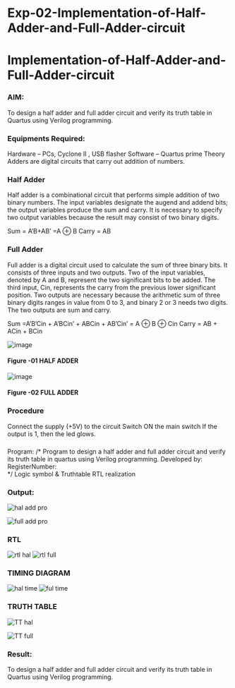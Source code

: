 # Exp-02-Implementation-of-Half-Adder-and-Full-Adder-circuit

# Implementation-of-Half-Adder-and-Full-Adder-circuit
### AIM:
To design a half adder and full adder circuit and verify its truth table in Quartus using Verilog programming.

### Equipments Required:
Hardware – PCs, Cyclone II , USB flasher
Software – Quartus prime
Theory
Adders are digital circuits that carry out addition of numbers.

### Half Adder
Half adder is a combinational circuit that performs simple addition of two binary numbers. The input variables designate the augend and addend bits; the output variables produce the sum and carry. It is necessary to specify two output variables because the result may consist of two binary digits.

Sum = A’B+AB’ =A ⊕ B Carry = AB

### Full Adder
Full adder is a digital circuit used to calculate the sum of three binary bits. It consists of three inputs and two outputs. Two of the input variables, denoted by A and B, represent the two significant bits to be added. The third input, Cin, represents the carry from the previous lower significant position. Two outputs are necessary because the arithmetic sum of three binary digits ranges in value from 0 to 3, and binary 2 or 3 needs two digits. The two outputs are sum and carry.

Sum =A’B’Cin + A’BCin’ + ABCin + AB’Cin’ = A ⊕ B ⊕ Cin Carry = AB + ACin + BCin

 ![image](https://user-images.githubusercontent.com/36288975/163552156-a13e5a56-c638-4110-97d9-8896907c8d25.png)

#### Figure -01 HALF ADDER 


![image](https://user-images.githubusercontent.com/36288975/163552057-b3547877-6d07-45b4-b7e0-bcfebfad9e1d.png)

#### Figure -02 FULL ADDER 

### Procedure

Connect the supply (+5V) to the circuit
Switch ON the main switch
If the output is 1, then the led glows.
### 
Program:
/*
Program to design a half adder and full adder circuit and verify its truth table in quartus using Verilog programming.
Developed by: 
RegisterNumber:  
*/
Logic symbol & Truthtable
RTL realization

### Output:
![hal add pro](https://github.com/praveen2p/Exp-02-Implementation-of-Half-Adder-and-Full-Adder-circuit/assets/151658061/5ce7f267-ed73-4294-a1cb-a414f3a45a1e)

![full add pro](https://github.com/praveen2p/Exp-02-Implementation-of-Half-Adder-and-Full-Adder-circuit/assets/151658061/73184122-3ee1-4f4d-a1a5-24ae53018515)

### RTL
![rtl hal](https://github.com/praveen2p/Exp-02-Implementation-of-Half-Adder-and-Full-Adder-circuit/assets/151658061/32fc255e-041f-4153-96a6-2f278eafe624)
![rtl full](https://github.com/praveen2p/Exp-02-Implementation-of-Half-Adder-and-Full-Adder-circuit/assets/151658061/b072aa6f-2358-4bdb-80f1-0c05a1c9c317)

### TIMING DIAGRAM
![hal time](https://github.com/praveen2p/Exp-02-Implementation-of-Half-Adder-and-Full-Adder-circuit/assets/151658061/e7255d00-02c6-4c6a-b2d2-89cd9c33727c)
![ful time](https://github.com/praveen2p/Exp-02-Implementation-of-Half-Adder-and-Full-Adder-circuit/assets/151658061/c25c516d-ce4d-4511-b62c-6b564674aaf8)



### TRUTH TABLE 
![TT hal](https://github.com/praveen2p/Exp-02-Implementation-of-Half-Adder-and-Full-Adder-circuit/assets/151658061/0c88a19d-edcf-49f7-b4d5-c223c6d972fa)

![TT full](https://github.com/praveen2p/Exp-02-Implementation-of-Half-Adder-and-Full-Adder-circuit/assets/151658061/122d3baa-891d-4890-b47f-312584120162)




### Result:
To design a half adder and full adder circuit and verify its truth table in Quartus using Verilog programming.

